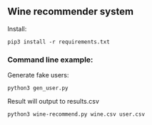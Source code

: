 ## Wine recommender system

Install:
```
pip3 install -r requirements.txt
```

### Command line example:
Generate fake users:
```
python3 gen_user.py
```

Result will output to results.csv
```
python3 wine-recommend.py wine.csv user.csv
```
